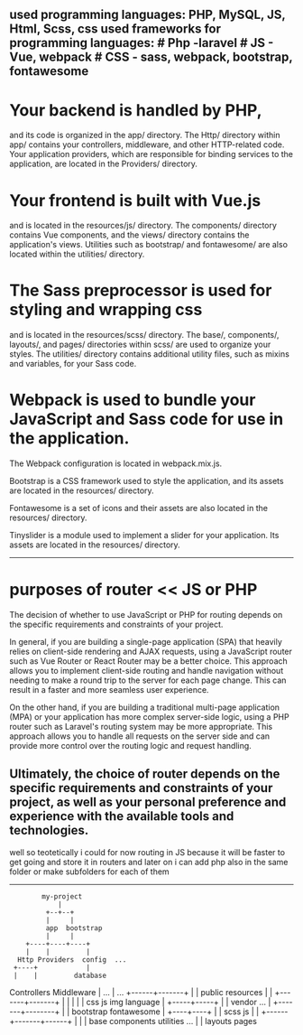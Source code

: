 used programming languages: PHP, MySQL, JS, Html, Scss, css
used frameworks for programming languages:
                                        # Php -laravel
                                        # JS - Vue, webpack
                                        # CSS - sass, webpack, bootstrap, fontawesome
------------------------------------------------------------------------------------------------------------------------

# Your backend is handled by PHP, 

and its code is organized in the app/ directory. The Http/ directory within app/ contains your controllers, middleware, and other HTTP-related code. Your application providers, which are responsible for binding services to the application, are located in the Providers/ directory.

# Your frontend is built with Vue.js
 and is located in the resources/js/ directory. The components/ directory contains Vue components, and the views/ directory contains the application's views. Utilities such as bootstrap/ and fontawesome/ are also located within the utilities/ directory.

# The Sass preprocessor is used for styling and wrapping css
 and is located in the resources/scss/ directory. The base/, components/, layouts/, and pages/ directories within scss/ are used to organize your styles. The utilities/ directory contains additional utility files, such as mixins and variables, for your Sass code.

# Webpack is used to bundle your JavaScript and Sass code for use in the application.
 The Webpack configuration is located in webpack.mix.js.

Bootstrap is a CSS framework used to style the application, and its assets are located in the resources/ directory.

Fontawesome is a set of icons and their assets are also located in the resources/ directory.

Tinyslider is a module used to implement a slider for your application. Its assets are located in the resources/ directory.

--------------------------------------------------------------------------------------------------------------------------
#  purposes of router << JS or PHP

The decision of whether to use JavaScript or PHP for routing depends on the specific requirements and constraints of your project.

In general, if you are building a single-page application (SPA) that heavily relies on client-side rendering and AJAX requests, using a JavaScript router such as Vue Router or React Router may be a better choice. This approach allows you to implement client-side routing and handle navigation without needing to make a round trip to the server for each page change. This can result in a faster and more seamless user experience.

On the other hand, if you are building a traditional multi-page application (MPA) or your application has more complex server-side logic, using a PHP router such as Laravel's routing system may be more appropriate. This approach allows you to handle all requests on the server side and can provide more control over the routing logic and request handling.

Ultimately, the choice of router depends on the specific requirements and constraints of your project, as well as your personal preference and experience with the available tools and technologies.
--------------------------------------------------------------------------------------------------------------------------
well so teotetically i could for now routing in JS because it will be faster to get going and store it in routers and later on i can add php also in the same folder or make subfolders for each of them

--------------------------------------------------------------------------------------------------------------------------

            my-project
                |
             +--+--+
             |     |
             app  bootstrap
             |     |
        +----+----+----+
        |    |         |
      Http Providers  config  ...
     +----+            |
     |    |         database
Controllers Middleware  |
      ...              |
                      ...
                +------+-------+
                |              |
              public      resources
                |              |
        +-------+-------+      |
        |       |       |      |
       css     js     img    language
                              |
                        +-----+-----+
                        |           |
                     vendor        ...
                        |
                +-------+--------+
                |                |
             bootstrap      fontawesome
                |
           +----+----+
           |         |
         scss       js
           |         |
    +------+-------+------+
    |      |              |
  base components     utilities  ...
    |      |
  layouts pages
